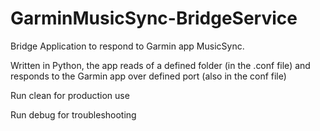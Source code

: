 # GarminMusicSync-BridgeService
Bridge Application to respond to Garmin app MusicSync.

Written in Python, the app reads of a defined folder (in the .conf file) and responds to the Garmin app over defined port (also in the conf file)

Run clean for production use

Run debug for troubleshooting

